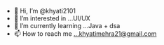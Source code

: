 - 👋 Hi, I’m @khyati2101
- 👀 I’m interested in ...UI/UX
- 🌱 I’m currently learning ...Java + dsa
- 📫 How to reach me ...khyatimehra21@gmail.com

<!---
khyati2101/khyati2101 is a ✨ special ✨ repository because its `README.md` (this file) appears on your GitHub profile.
You can click the Preview link to take a look at your changes.
--->
